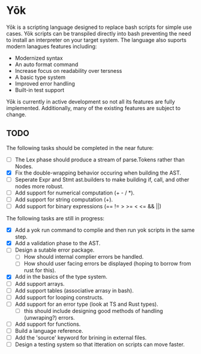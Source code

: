 # Yōk
Yōk is a scripting language designed to replace bash scripts for simple use cases.
Yōk scripts can be transpiled directly into bash preventing the need to install an interpreter on your target system. The language also suports modern lanagues features including:
- Modernized syntax
- An auto format command
- Increase focus on readability over tersness
- A basic type system
- Improved error handling
- Built-in test support

Yōk is currently in active development so not all its features are fully implemented.
Additionally, many of the existing features are subject to change.

## TODO
The following tasks should be completed in the near future:
- [ ] The Lex phase should produce a stream of parse.Tokens rather than Nodes.
- [x] Fix the double-wrapping behavior occuring when building the AST.
- [ ] Seperate Expr and Stmt ast.builders to make building if, call, and other nodes more robust.
- [ ] Add support for numerical computation (+ - / *).
- [ ] Add support for string computation (+).
- [ ] Add support for binary expressions (== != > >= < <= && ||)

The following tasks are still in progress:
- [x] Add a yok run command to complie and then run yok scripts in the same step.
- [x] Add a validation phase to the AST.
- [ ] Design a sutable error package.
    - [ ] How should internal complier errors be handled.
    - [ ] How should user facing errors be displayed (hoping to borrow from rust for this).
- [x] Add in the basics of the type system.
- [ ] Add support arrays.
- [ ] Add support tables (associative arrasy in bash).
- [ ] Add support for looping constructs.
- [ ] Add support for an error type (look at TS and Rust types).
    - [ ] this should include designing good methods of handling (unwraping?) errors.
- [ ] Add support for functions.
- [ ] Build a language reference.
- [ ] Add the 'source' keyword for brining in external files.
- [ ] Design a testing system so that itteration on scripts can move faster.